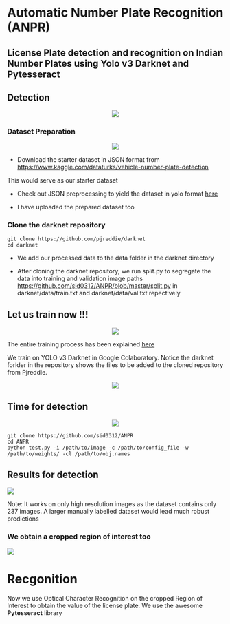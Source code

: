 # Automatic Number Plate Recognition (ANPR)

## License Plate detection and recognition on Indian Number Plates using Yolo v3 Darknet and Pytesseract


## Detection

 
<p align="center">  
  <img src="https://media.giphy.com/media/9rpdP0huNtf2pOqvjs/giphy.gif">
</p>

 
### Dataset Preparation


<p align="center">  
  <img src="https://media.giphy.com/media/xTiTnJo7hCVlHyOag8/giphy.gif">
</p>

- Download the starter dataset in JSON format from https://www.kaggle.com/dataturks/vehicle-number-plate-detection
   
 This would serve as our starter dataset


- Check out JSON preprocessing to yield the dataset in yolo format [here](https://github.com/sid0312/ANPR/blob/master/data_preparation.ipynb)

  

- I have uploaded the prepared dataset too

### Clone the darknet repository 
```
git clone https://github.com/pjreddie/darknet
cd darknet
```
- We add our processed data to the data folder in the darknet directory

- After cloning the darknet repository, we run split.py to segregate the data into training and validation image paths https://github.com/sid0312/ANPR/blob/master/split.py in darknet/data/train.txt and darknet/data/val.txt repectively 

## Let us train now !!!
<p align="center">                     
  <img src="https://thumbs.gfycat.com/MetallicNimbleDodo-size_restricted.gif">
</p>

The entire training process has been explained [here](https://github.com/sid0312/ANPR/blob/master/notebooks/train.ipynb)

We train on YOLO v3 Darknet in Google Colaboratory. Notice the darknet forlder in the repository shows the files to be added to the cloned repository from Pjreddie.
<p align="center">   
  <img src="https://github.com/sid0312/ANPR/blob/master/weights/checkpoints/checkpoint_img.JPG">
</p>

## Time for detection
<p align="center">   
  <img src="https://media.giphy.com/media/q6OWziPni6sQE/200_d.gif">
</p>

```
git clone https://github.com/sid0312/ANPR
cd ANPR
python test.py -i /path/to/image -c /path/to/config_file -w /path/to/weights/ -cl /path/to/obj.names
```
## Results for detection

<p align="left">   
  <img src="https://github.com/sid0312/ANPR/blob/master/screenshots/capture_1.JPG">
</p>

Note: It works on only high resolution images as the dataset contains only 237 images. A larger manually labelled dataset would lead much robust predictions

### We obtain a cropped region of interest too

<p align="left">   
  <img src="https://github.com/sid0312/ANPR/blob/master/cropped.jpg">
</p>

# Recgonition

Now we use Optical Character Recognition on the cropped Region of Interest to obtain the value of the license plate. We use the awesome <strong>Pytesseract</strong> library 


